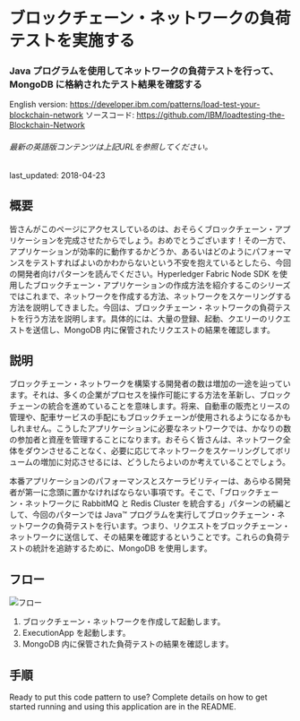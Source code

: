 # ブロックチェーン・ネットワークの負荷テストを実施する  

### Java プログラムを使用してネットワークの負荷テストを行って、MongoDB に格納されたテスト結果を確認する

English version: https://developer.ibm.com/patterns/load-test-your-blockchain-network
  ソースコード: https://github.com/IBM/loadtesting-the-Blockchain-Network

###### 最新の英語版コンテンツは上記URLを参照してください。
last_updated: 2018-04-23

 
## 概要

皆さんがこのページにアクセスしているのは、おそらくブロックチェーン・アプリケーションを完成させたからでしょう。おめでとうございます！その一方で、アプリケーションが効率的に動作するかどうか、あるいはどのようにパフォーマンスをテストすればよいのかわからないという不安を抱えているとしたら、今回の開発者向けパターンを読んでください。Hyperledger Fabric Node SDK を使用したブロックチェーン・アプリケーションの作成方法を紹介するこのシリーズではこれまで、ネットワークを作成する方法、ネットワークをスケーリングする方法を説明してきました。今回は、ブロックチェーン・ネットワークの負荷テストを行う方法を説明します。具体的には、大量の登録、起動、クエリーのリクエストを送信し、MongoDB 内に保管されたリクエストの結果を確認します。

## 説明

ブロックチェーン・ネットワークを構築する開発者の数は増加の一途を辿っています。それは、多くの企業がプロセスを操作可能にする方法を革新し、ブロックチェーンの統合を進めていることを意味します。将来、自動車の販売とリースの管理や、配車サービスの手配にもブロックチェーンが使用されるようになるかもしれません。こうしたアプリケーションに必要なネットワークでは、かなりの数の参加者と資産を管理することになります。おそらく皆さんは、ネットワーク全体をダウンさせることなく、必要に応じてネットワークをスケーリングしてボリュームの増加に対応させるには、どうしたらよいのか考えていることでしょう。

本番アプリケーションのパフォーマンスとスケーラビリティーは、あらゆる開発者が第一に念頭に置かなければならない事項です。そこで、「ブロックチェーン・ネットワークに RabbitMQ と Redis Cluster を統合する」パターンの続編として、今回のパターンでは Java™ プログラムを実行してブロックチェーン・ネットワークの負荷テストを行います。つまり、リクエストをブロックチェーン・ネットワークに送信して、その結果を確認するということです。これらの負荷テストの統計を追跡するために、MongoDB を使用します。

## フロー

![フロー](../../images/arch-blockchain-mongodb.png)

1. ブロックチェーン・ネットワークを作成して起動します。
2. ExecutionApp を起動します。
3. MongoDB 内に保管された負荷テストの結果を確認します。

## 手順

Ready to put this code pattern to use? Complete details on how to get started running and using this application are in the README.
